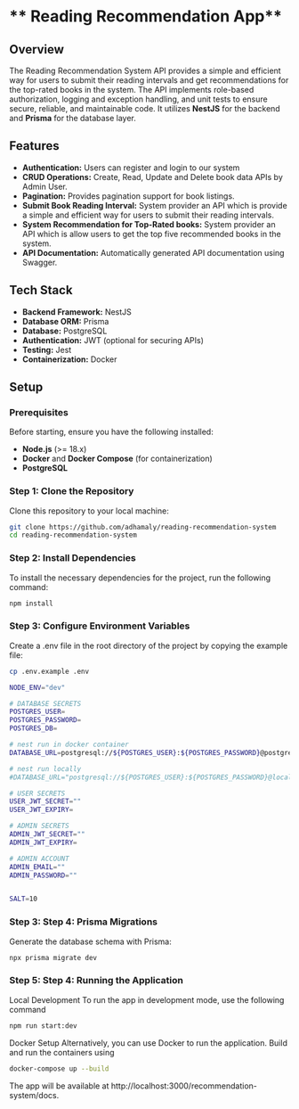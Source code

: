 # ** Reading Recommendation App**

## **Overview**

The Reading Recommendation System API provides a simple and efficient way for users to submit their reading intervals and get recommendations for the top-rated books in the system. The API implements role-based authorization, logging and exception handling, and unit tests to ensure secure, reliable, and maintainable code. It utilizes **NestJS** for the backend and **Prisma** for the database layer.

## **Features**

- **Authentication:** Users can register and login to our system
- **CRUD Operations:** Create, Read, Update and Delete book data APIs by Admin User.
- **Pagination:** Provides pagination support for book listings.
- **Submit Book Reading Interval:** System provider an API which is provide a simple and efficient way for users to submit their reading intervals.
- **System Recommendation for Top-Rated books:** System provider an API which is allow users to get the top five recommended books in the system.
- **API Documentation:** Automatically generated API documentation using Swagger.

## **Tech Stack**

- **Backend Framework:** NestJS
- **Database ORM:** Prisma
- **Database:** PostgreSQL
- **Authentication:** JWT (optional for securing APIs)
- **Testing:** Jest
- **Containerization:** Docker

## **Setup**

### **Prerequisites**

Before starting, ensure you have the following installed:

- **Node.js** (>= 18.x)
- **Docker** and **Docker Compose** (for containerization)
- **PostgreSQL**

### **Step 1: Clone the Repository**

Clone this repository to your local machine:

```bash
git clone https://github.com/adhamaly/reading-recommendation-system
cd reading-recommendation-system
```

### **Step 2: Install Dependencies**

To install the necessary dependencies for the project, run the following command:

```bash
npm install
```

### **Step 3: Configure Environment Variables**

Create a .env file in the root directory of the project by copying the example file:

```bash
cp .env.example .env
```

```bash
NODE_ENV="dev"

# DATABASE SECRETS
POSTGRES_USER=
POSTGRES_PASSWORD=
POSTGRES_DB=

# nest run in docker container
DATABASE_URL=postgresql://${POSTGRES_USER}:${POSTGRES_PASSWORD}@postgres:5432/${POSTGRES_DB}?schema=public

# nest run locally
#DATABASE_URL="postgresql://${POSTGRES_USER}:${POSTGRES_PASSWORD}@localhost:5432/recommendation-db?schema=public"

# USER SECRETS
USER_JWT_SECRET=""
USER_JWT_EXPIRY=

# ADMIN SECRETS
ADMIN_JWT_SECRET=""
ADMIN_JWT_EXPIRY=

# ADMIN ACCOUNT
ADMIN_EMAIL=""
ADMIN_PASSWORD=""


SALT=10

```

### **Step 3: Step 4: Prisma Migrations**

Generate the database schema with Prisma:

```bash
npx prisma migrate dev
```

### **Step 5: Step 4: Running the Application**

Local Development
To run the app in development mode, use the following command

```bash
npm run start:dev
```

Docker Setup
Alternatively, you can use Docker to run the application. Build and run the containers using

```bash
docker-compose up --build
```

The app will be available at http://localhost:3000/recommendation-system/docs.
